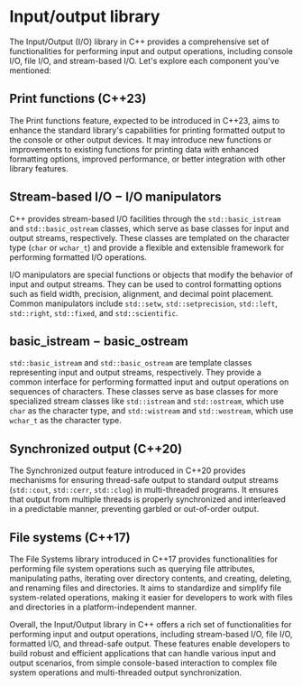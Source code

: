 # Input/output library
The Input/Output (I/O) library in C++ provides a comprehensive set of functionalities for performing input and output operations, including console I/O, file I/O, and stream-based I/O. Let's explore each component you've mentioned:

## Print functions (C++23)
The Print functions feature, expected to be introduced in C++23, aims to enhance the standard library's capabilities for printing formatted output to the console or other output devices. It may introduce new functions or improvements to existing functions for printing data with enhanced formatting options, improved performance, or better integration with other library features.

## Stream-based I/O − I/O manipulators
C++ provides stream-based I/O facilities through the `std::basic_istream` and `std::basic_ostream` classes, which serve as base classes for input and output streams, respectively. These classes are templated on the character type (`char` or `wchar_t`) and provide a flexible and extensible framework for performing formatted I/O operations.

I/O manipulators are special functions or objects that modify the behavior of input and output streams. They can be used to control formatting options such as field width, precision, alignment, and decimal point placement. Common manipulators include `std::setw`, `std::setprecision`, `std::left`, `std::right`, `std::fixed`, and `std::scientific`.

## basic_istream − basic_ostream
`std::basic_istream` and `std::basic_ostream` are template classes representing input and output streams, respectively. They provide a common interface for performing formatted input and output operations on sequences of characters. These classes serve as base classes for more specialized stream classes like `std::istream` and `std::ostream`, which use `char` as the character type, and `std::wistream` and `std::wostream`, which use `wchar_t` as the character type.

## Synchronized output (C++20)
The Synchronized output feature introduced in C++20 provides mechanisms for ensuring thread-safe output to standard output streams (`std::cout`, `std::cerr`, `std::clog`) in multi-threaded programs. It ensures that output from multiple threads is properly synchronized and interleaved in a predictable manner, preventing garbled or out-of-order output.

## File systems (C++17)
The File Systems library introduced in C++17 provides functionalities for performing file system operations such as querying file attributes, manipulating paths, iterating over directory contents, and creating, deleting, and renaming files and directories. It aims to standardize and simplify file system-related operations, making it easier for developers to work with files and directories in a platform-independent manner.

Overall, the Input/Output library in C++ offers a rich set of functionalities for performing input and output operations, including stream-based I/O, file I/O, formatted I/O, and thread-safe output. These features enable developers to build robust and efficient applications that can handle various input and output scenarios, from simple console-based interaction to complex file system operations and multi-threaded output synchronization.
